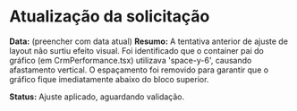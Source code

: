 # Atualização da solicitação

**Data:** (preencher com data atual)
**Resumo:** A tentativa anterior de ajuste de layout não surtiu efeito visual. Foi identificado que o container pai do gráfico (em CrmPerformance.tsx) utilizava 'space-y-6', causando afastamento vertical. O espaçamento foi removido para garantir que o gráfico fique imediatamente abaixo do bloco superior.

**Status:** Ajuste aplicado, aguardando validação. 